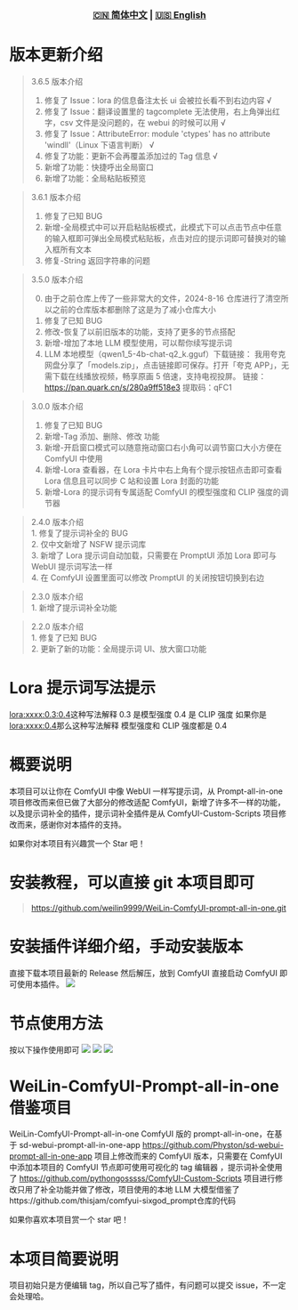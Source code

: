 <div align="center">
  
### [🇨🇳 简体中文](README.md) | [🇺🇸 English](README_EN.md)

</div>

# 版本更新介绍

> 3.6.5 版本介绍
>
> 1. 修复了 Issue：lora 的信息备注太长 ui 会被拉长看不到右边内容 √
> 2. 修复了 Issue：翻译设置里的 tagcomplete 无法使用，右上角弹出红字，csv 文件是没问题的，在 webui 的时候可以用 √
> 3. 修复了 Issue：AttributeError: module 'ctypes' has no attribute 'windll'（Linux 下语言判断） √
> 4. 修复了功能：更新不会再覆盖添加过的 Tag 信息 √
> 5. 新增了功能：快捷呼出全局窗口
> 6. 新增了功能：全局粘贴板预览

> 3.6.1 版本介绍
>
> 1. 修复了已知 BUG
> 2. 新增-全局模式中可以开启粘贴板模式，此模式下可以点击节点中任意的输入框即可弹出全局模式粘贴板，点击对应的提示词即可替换对的输入框所有文本
> 3. 修复-String 返回字符串的问题

> 3.5.0 版本介绍
>
> 0. 由于之前仓库上传了一些非常大的文件，2024-8-16 仓库进行了清空所以之前的仓库版本都删除了这是为了减小仓库大小
> 1. 修复了已知 BUG
> 2. 修改-恢复了以前旧版本的功能，支持了更多的节点搭配
> 3. 新增-增加了本地 LLM 模型使用，可以帮你续写提示词
> 4. LLM 本地模型（qwen1_5-4b-chat-q2_k.gguf）下载链接：
>    我用夸克网盘分享了「models.zip」，点击链接即可保存。打开「夸克 APP」，无需下载在线播放视频，畅享原画 5 倍速，支持电视投屏。
>    链接：https://pan.quark.cn/s/280a9ff518e3
>    提取码：qFC1

> 3.0.0 版本介绍
>
> 1. 修复了已知 BUG
> 2. 新增-Tag 添加、删除、修改 功能
> 3. 新增-开启窗口模式可以随意拖动窗口右小角可以调节窗口大小方便在 ComfyUI 中使用
> 4. 新增-Lora 查看器，在 Lora 卡片中右上角有个提示按钮点击即可查看 Lora 信息且可以同步 C 站和设置 Lora 封面的功能
> 5. 新增-Lora 的提示词有专属适配 ComfyUI 的模型强度和 CLIP 强度的调节器

> 2.4.0 版本介绍</br>1. 修复了提示词补全的 BUG</br>2. 仅中文新增了 NSFW 提示词库</br>3. 新增了 Lora 提示词自动加载，只需要在 PromptUI 添加 Lora 即可与 WebUI 提示词写法一样</br>4. 在 ComfyUI 设置里面可以修改 PromptUI 的关闭按钮切换到右边

> 2.3.0 版本介绍</br>1. 新增了提示词补全功能

> 2.2.0 版本介绍 </br>1. 修复了已知 BUG</br>2. 更新了新的功能：全局提示词 UI、放大窗口功能

# Lora 提示词写法提示

<lora:xxxx:0.3:0.4>这种写法解释 0.3 是模型强度 0.4 是 CLIP 强度
如果你是<lora:xxxx:0.4>那么这种写法解释 模型强度和 CLIP 强度都是 0.4

# 概要说明

本项目可以让你在 ComfyUI 中像 WebUI 一样写提示词，从 Prompt-all-in-one 项目修改而来但已做了大部分的修改适配 ComfyUI，新增了许多不一样的功能，以及提示词补全的插件，提示词补全插件是从 ComfyUI-Custom-Scripts 项目修改而来，感谢你对本插件的支持。

如果你对本项目有兴趣赏一个 Star 吧！

# 安装教程，可以直接 git 本项目即可

> https://github.com/weilin9999/WeiLin-ComfyUI-prompt-all-in-one.git

# 安装插件详细介绍，手动安装版本

直接下载本项目最新的 Release 然后解压，放到 ComfyUI 直接启动 ComfyUI 即可使用本插件。
![](https://github.com/weilin9999/WeiLin-ComfyUI-prompt-all-in-one/blob/master/step/1.png)

# 节点使用方法

按以下操作使用即可
![](https://github.com/weilin9999/WeiLin-ComfyUI-prompt-all-in-one/blob/master/step/2.png)
![](https://github.com/weilin9999/WeiLin-ComfyUI-prompt-all-in-one/blob/master/step/3.png)
![](https://github.com/weilin9999/WeiLin-ComfyUI-prompt-all-in-one/blob/master/step/4.png)

# WeiLin-ComfyUI-Prompt-all-in-one 借鉴项目

WeiLin-ComfyUI-Prompt-all-in-one ComfyUI 版的 prompt-all-in-one，在基于 sd-webui-prompt-all-in-one-app https://github.com/Physton/sd-webui-prompt-all-in-one-app 项目上修改而来的 ComfyUI 版本，只需要在 ComfyUI 中添加本项目的 ComfyUI 节点即可使用可视化的 tag 编辑器 ，提示词补全使用了 https://github.com/pythongosssss/ComfyUI-Custom-Scripts 项目进行修改只用了补全功能并做了修改，项目使用的本地 LLM 大模型借鉴了https://github.com/thisjam/comfyui-sixgod_prompt仓库的代码

如果你喜欢本项目赏一个 star 吧！

# 本项目简要说明

项目初始只是方便编辑 tag，所以自己写了插件，有问题可以提交 issue，不一定会处理哈。
